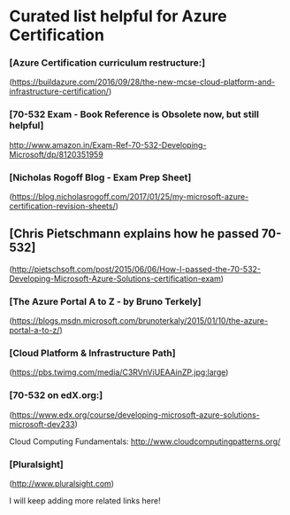 # Curated list helpful for Azure Certification



### [Azure Certification curriculum restructure:]
(https://buildazure.com/2016/09/28/the-new-mcse-cloud-platform-and-infrastructure-certification/)

### [70-532 Exam  - Book Reference is Obsolete now, but still helpful]
http://www.amazon.in/Exam-Ref-70-532-Developing-Microsoft/dp/8120351959

### [Nicholas Rogoff Blog - Exam Prep Sheet]
(https://blog.nicholasrogoff.com/2017/01/25/my-microsoft-azure-certification-revision-sheets/)

## [Chris Pietschmann explains how he passed 70-532]
(http://pietschsoft.com/post/2015/06/06/How-I-passed-the-70-532-Developing-Microsoft-Azure-Solutions-certification-exam)

### [The Azure Portal A to Z - by Bruno Terkely]
(https://blogs.msdn.microsoft.com/brunoterkaly/2015/01/10/the-azure-portal-a-to-z/)



### [Cloud Platform & Infrastructure Path]
(https://pbs.twimg.com/media/C3RVnViUEAAinZP.jpg:large)

### [70-532 on edX.org:]
(https://www.edx.org/course/developing-microsoft-azure-solutions-microsoft-dev233)

Cloud Computing Fundamentals:
http://www.cloudcomputingpatterns.org/


### [Pluralsight]
(http://www.pluralsight.com)



I will keep adding more related links here!
